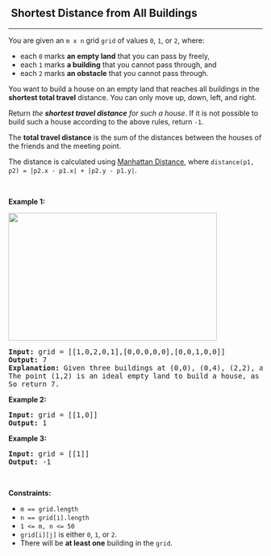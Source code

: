 <h2>  Shortest Distance from All Buildings</h2><hr><div bis_skin_checked="1"><p>You are given an <code>m x n</code> grid <code>grid</code> of values <code>0</code>, <code>1</code>, or <code>2</code>, where:</p>

<ul>
	<li>each <code>0</code> marks <strong>an empty land</strong> that you can pass by freely,</li>
	<li>each <code>1</code> marks <strong>a building</strong> that you cannot pass through, and</li>
	<li>each <code>2</code> marks <strong>an obstacle</strong> that you cannot pass through.</li>
</ul>

<p>You want to build a house on an empty land that reaches all buildings in the <strong>shortest total travel</strong> distance. You can only move up, down, left, and right.</p>

<p>Return <em>the <strong>shortest travel distance</strong> for such a house</em>. If it is not possible to build such a house according to the above rules, return <code>-1</code>.</p>

<p>The <strong>total travel distance</strong> is the sum of the distances between the houses of the friends and the meeting point.</p>

<p>The distance is calculated using <a href="http://en.wikipedia.org/wiki/Taxicab_geometry" target="_blank">Manhattan Distance</a>, where <code>distance(p1, p2) = |p2.x - p1.x| + |p2.y - p1.y|</code>.</p>

<p>&nbsp;</p>
<p><strong class="example">Example 1:</strong></p>
<img alt="" src="https://assets.leetcode.com/uploads/2021/03/14/buildings-grid.jpg" style="width: 413px; height: 253px;">
<pre><strong>Input:</strong> grid = [[1,0,2,0,1],[0,0,0,0,0],[0,0,1,0,0]]
<strong>Output:</strong> 7
<strong>Explanation:</strong> Given three buildings at (0,0), (0,4), (2,2), and an obstacle at (0,2).
The point (1,2) is an ideal empty land to build a house, as the total travel distance of 3+3+1=7 is minimal.
So return 7.
</pre>

<p><strong class="example">Example 2:</strong></p>

<pre><strong>Input:</strong> grid = [[1,0]]
<strong>Output:</strong> 1
</pre>

<p><strong class="example">Example 3:</strong></p>

<pre><strong>Input:</strong> grid = [[1]]
<strong>Output:</strong> -1
</pre>

<p>&nbsp;</p>
<p><strong>Constraints:</strong></p>

<ul>
	<li><code>m == grid.length</code></li>
	<li><code>n == grid[i].length</code></li>
	<li><code>1 &lt;= m, n &lt;= 50</code></li>
	<li><code>grid[i][j]</code> is either <code>0</code>, <code>1</code>, or <code>2</code>.</li>
	<li>There will be <strong>at least one</strong> building in the <code>grid</code>.</li>
</ul>
</div>
